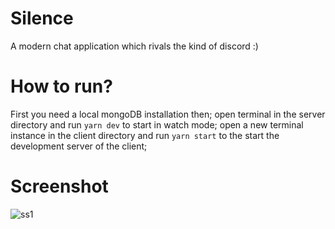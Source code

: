 # Silence

A modern chat application which rivals the kind of discord :)

# How to run?

First you need a local mongoDB installation then;
open terminal in the server directory and run `yarn dev` to start
in watch mode;
open a new terminal instance in the client directory and run `yarn start`
to the start the development server of the client;

# Screenshot

![ss1](https://user-images.githubusercontent.com/44193587/211187101-b3604302-aac9-4e3f-b480-573603d5f4bf.png)
